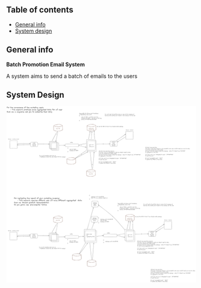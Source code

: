 ## Table of contents
* [General info](#general-info)
* [System design](#system-design)

## General info
**Batch Promotion Email System**

A system aims to send a batch of emails to the users

## System Design
![System Design](https://github.com/trungdq2295/system-design/blob/main/batch-promotion-email/system.png)

